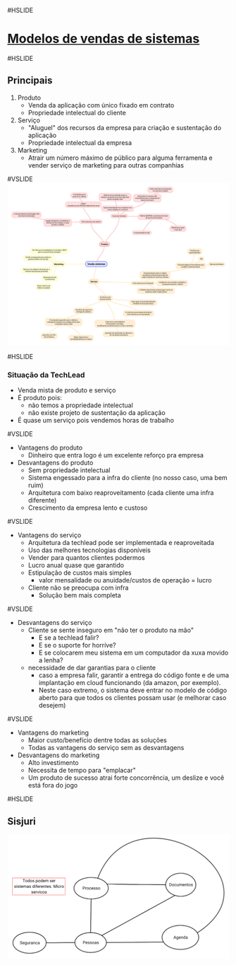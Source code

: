 #HSLIDE
# [Modelos de vendas de sistemas](https://github.com/lourencomcviana/presentation/blob/venda/Venda_sistemas.pdf)

#HSLIDE

## Principais
1. Produto
   - Venda da aplicação com único fixado em contrato
   - Propriedade intelectual do cliente
2. Serviço
   - "Aluguel" dos recursos da empresa para criação e sustentação do aplicação
   - Propriedade intelectual da empresa
3. Marketing
   - Atrair um número máximo de público para alguma ferramenta e vender serviço de marketing para outras companhias

#VSLIDE
![Mapa mental](Venda_sistemas.png)


#HSLIDE
### Situação da TechLead
- Venda mista de produto e serviço
- É produto pois:
  - não temos a propriedade intelectual
  - não existe projeto de sustentação da aplicação
- É quase um serviço pois vendemos horas de trabalho

#VSLIDE
- Vantagens do produto
  - Dinheiro que entra logo é um excelente reforço pra empresa
- Desvantagens do produto
  - Sem propriedade intelectual
  - Sistema engessado para a infra do cliente (no nosso caso, uma bem ruim)
  - Arquitetura com baixo reaproveitamento
  (cada cliente uma infra diferente)
  - Crescimento da empresa lento e custoso

#VSLIDE
- Vantagens do serviço
  - Arquitetura da techlead pode ser implementada e reaproveitada
  - Uso das melhores tecnologias disponíveis
  - Vender para quantos clientes podermos
  - Lucro anual quase que garantido
  - Estipulação de custos mais simples
    - valor mensalidade ou anuidade/custos de operação = lucro
  - Cliente não se preocupa com infra
    - Solução bem mais completa

#VSLIDE
- Desvantagens do serviço
  - Cliente se sente inseguro em "não ter o produto na mão"
    - E se a techlead falir?
    - E se o suporte for horríve?
    - E se colocarem meu sistema em um computador da xuxa movido a lenha?
  - necessidade de dar garantias para o cliente 
    - caso a empresa falir, garantir a entrega do código fonte e de uma implantação em cloud funcionando (da amazon, por exemplo).
    - Neste caso extremo, o sistema deve entrar no modelo de código aberto para que todos os clientes possam usar (e melhorar caso desejem)

#VSLIDE
- Vantagens do marketing
  - Maior custo/benefício dentre todas as soluções
  - Todas as vantagens do serviço sem as desvantagens
- Desvantagens do marketing
  - Alto investimento
  - Necessita de tempo para "emplacar"
  - Um produto de sucesso atrai forte concorrência, um deslize e você está fora do jogo

#HSLIDE

## Sisjuri

![Mapa mental](modulos_sisjuri.png)
